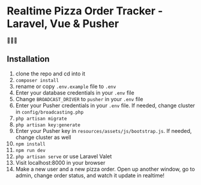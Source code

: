 # Realtime Pizza Order Tracker - Laravel, Vue & Pusher
🍕🍕🍕

## Installation

1. clone the repo and cd into it
1. `composer install`
1. rename or copy `.env.example` file to `.env`
1. Enter your database credentials in your `.env` file
1. Change `BROADCAST_DRIVER` to `pusher` in your `.env` file
1. Enter your Pusher credentials in your `.env` file. If needed, change cluster in `config/broadcasting.php`
1. `php artisan migrate`
1. `php artisan key:generate`
1. Enter your Pusher key in `resources/assets/js/bootstrap.js`. If needed, change cluster as well
1. `npm install`
1. `npm run dev`
1. `php artisan serve` or use Laravel Valet
1. Visit localhost:8000 in your browser
1. Make a new user and a new pizza order. Open up another window, go to admin, change order status, and watch it update in realtime!
